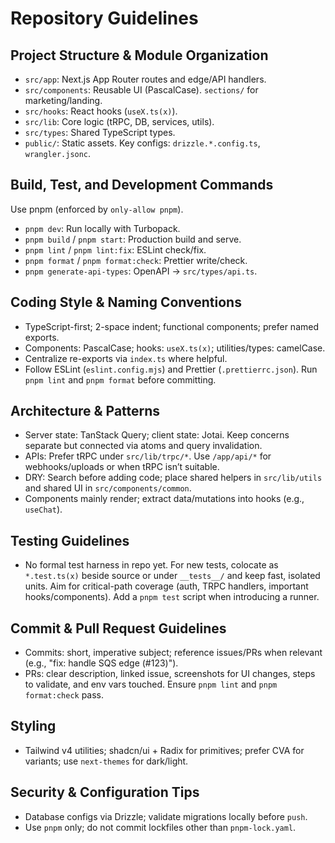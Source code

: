 # Repository Guidelines

## Project Structure & Module Organization

- `src/app`: Next.js App Router routes and edge/API handlers.
- `src/components`: Reusable UI (PascalCase). `sections/` for marketing/landing.
- `src/hooks`: React hooks (`useX.ts(x)`).
- `src/lib`: Core logic (tRPC, DB, services, utils).
- `src/types`: Shared TypeScript types.
- `public/`: Static assets. Key configs: `drizzle.*.config.ts`, `wrangler.jsonc`.

## Build, Test, and Development Commands

Use pnpm (enforced by `only-allow pnpm`).

- `pnpm dev`: Run locally with Turbopack.
- `pnpm build` / `pnpm start`: Production build and serve.
- `pnpm lint` / `pnpm lint:fix`: ESLint check/fix.
- `pnpm format` / `pnpm format:check`: Prettier write/check.
- `pnpm generate-api-types`: OpenAPI → `src/types/api.ts`.

## Coding Style & Naming Conventions

- TypeScript-first; 2-space indent; functional components; prefer named exports.
- Components: PascalCase; hooks: `useX.ts(x)`; utilities/types: camelCase.
- Centralize re-exports via `index.ts` where helpful.
- Follow ESLint (`eslint.config.mjs`) and Prettier (`.prettierrc.json`). Run `pnpm lint` and `pnpm format` before committing.

## Architecture & Patterns

- Server state: TanStack Query; client state: Jotai. Keep concerns separate but connected via atoms and query invalidation.
- APIs: Prefer tRPC under `src/lib/trpc/*`. Use `/app/api/*` for webhooks/uploads or when tRPC isn’t suitable.
- DRY: Search before adding code; place shared helpers in `src/lib/utils` and shared UI in `src/components/common`.
- Components mainly render; extract data/mutations into hooks (e.g., `useChat`).

## Testing Guidelines

- No formal test harness in repo yet. For new tests, colocate as `*.test.ts(x)` beside source or under `__tests__/` and keep fast, isolated units. Aim for critical-path coverage (auth, TRPC handlers, important hooks/components). Add a `pnpm test` script when introducing a runner.

## Commit & Pull Request Guidelines

- Commits: short, imperative subject; reference issues/PRs when relevant (e.g., "fix: handle SQS edge (#123)").
- PRs: clear description, linked issue, screenshots for UI changes, steps to validate, and env vars touched. Ensure `pnpm lint` and `pnpm format:check` pass.

## Styling

- Tailwind v4 utilities; shadcn/ui + Radix for primitives; prefer CVA for variants; use `next-themes` for dark/light.

## Security & Configuration Tips

- Database configs via Drizzle; validate migrations locally before `push`.
- Use `pnpm` only; do not commit lockfiles other than `pnpm-lock.yaml`.
